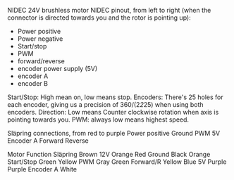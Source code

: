 
NIDEC 24V brushless motor
NIDEC pinout, from left to right (when the connector is directed towards you and the rotor is pointing up):
- Power positive
- Power negative
- Start/stop
- PWM
- forward/reverse
- encoder power supply (5V)
- encoder A
- encoder B

Start/Stop: High mean on, low means stop.
Encoders: There's 25 holes for each encoder, giving us a precision of 360/(2*2*25) when using both encoders.
Direction: Low means Counter clockwise rotation when axis is pointing towards you.
PWM: always low means highest speed.


Släpring connections, from red to purple
Power positive
Ground
PWM
5V
Encoder A
Forward Reverse

Motor   Function    Släpring
Brown   12V         Orange
Red     Ground      Black
Orange  Start/Stop  Green
Yellow  PWM         Gray
Green   Forward/R   Yellow
Blue    5V          Purple
Purple  Encoder A   White
